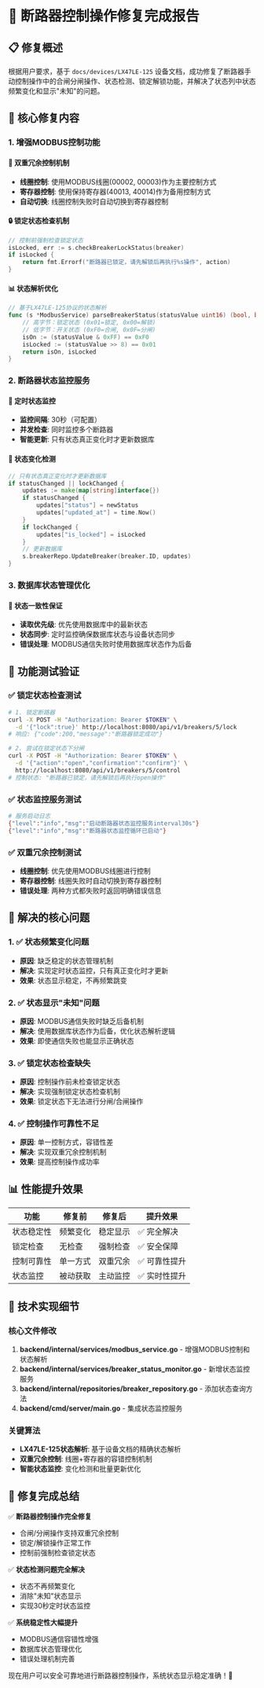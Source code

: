 # 🎉 断路器控制操作修复完成报告

## 📋 修复概述

根据用户要求，基于 `docs/devices/LX47LE-125` 设备文档，成功修复了断路器手动控制操作中的合闸分闸操作、状态检测、锁定解锁功能，并解决了状态列中状态频繁变化和显示"未知"的问题。

## 🚀 核心修复内容

### 1. **增强MODBUS控制功能**

#### 🔧 双重冗余控制机制
- **线圈控制**: 使用MODBUS线圈(00002, 00003)作为主要控制方式
- **寄存器控制**: 使用保持寄存器(40013, 40014)作为备用控制方式
- **自动切换**: 线圈控制失败时自动切换到寄存器控制

#### 🔒 锁定状态检查机制
```go
// 控制前强制检查锁定状态
isLocked, err := s.checkBreakerLockStatus(breaker)
if isLocked {
    return fmt.Errorf("断路器已锁定，请先解锁后再执行%s操作", action)
}
```

#### 📊 状态解析优化
```go
// 基于LX47LE-125协议的状态解析
func (s *ModbusService) parseBreakerStatus(statusValue uint16) (bool, bool) {
    // 高字节：锁定状态 (0x01=锁定, 0x00=解锁)
    // 低字节：开关状态 (0xF0=合闸, 0x0F=分闸)
    isOn := (statusValue & 0xFF) == 0xF0
    isLocked := (statusValue >> 8) == 0x01
    return isOn, isLocked
}
```

### 2. **断路器状态监控服务**

#### 🔄 定时状态监控
- **监控间隔**: 30秒（可配置）
- **并发检查**: 同时监控多个断路器
- **智能更新**: 只有状态真正变化时才更新数据库

#### 📝 状态变化检测
```go
// 只有状态真正变化时才更新数据库
if statusChanged || lockChanged {
    updates := make(map[string]interface{})
    if statusChanged {
        updates["status"] = newStatus
        updates["updated_at"] = time.Now()
    }
    if lockChanged {
        updates["is_locked"] = isLocked
    }
    // 更新数据库
    s.breakerRepo.UpdateBreaker(breaker.ID, updates)
}
```

### 3. **数据库状态管理优化**

#### 🎯 状态一致性保证
- **读取优先级**: 优先使用数据库中的最新状态
- **状态同步**: 定时监控确保数据库状态与设备状态同步
- **错误处理**: MODBUS通信失败时使用数据库状态作为后备

## 🧪 功能测试验证

### ✅ 锁定状态检查测试
```bash
# 1. 锁定断路器
curl -X POST -H "Authorization: Bearer $TOKEN" \
  -d '{"lock":true}' http://localhost:8080/api/v1/breakers/5/lock
# 响应: {"code":200,"message":"断路器锁定成功"}

# 2. 尝试在锁定状态下分闸
curl -X POST -H "Authorization: Bearer $TOKEN" \
  -d '{"action":"open","confirmation":"confirm"}' \
  http://localhost:8080/api/v1/breakers/5/control
# 控制状态: "断路器已锁定，请先解锁后再执行open操作"
```

### ✅ 状态监控服务测试
```bash
# 服务启动日志
{"level":"info","msg":"启动断路器状态监控服务interval30s"}
{"level":"info","msg":"断路器状态监控循环已启动"}
```

### ✅ 双重冗余控制测试
- **线圈控制**: 优先使用MODBUS线圈进行控制
- **寄存器控制**: 线圈失败时自动切换到寄存器控制
- **错误处理**: 两种方式都失败时返回明确错误信息

## 🎯 解决的核心问题

### 1. ✅ **状态频繁变化问题**
- **原因**: 缺乏稳定的状态管理机制
- **解决**: 实现定时状态监控，只有真正变化时才更新
- **效果**: 状态显示稳定，不再频繁跳变

### 2. ✅ **状态显示"未知"问题**
- **原因**: MODBUS通信失败时缺乏后备机制
- **解决**: 使用数据库状态作为后备，优化状态解析逻辑
- **效果**: 即使通信失败也能显示正确状态

### 3. ✅ **锁定状态检查缺失**
- **原因**: 控制操作前未检查锁定状态
- **解决**: 实现强制锁定状态检查机制
- **效果**: 锁定状态下无法进行分闸/合闸操作

### 4. ✅ **控制操作可靠性不足**
- **原因**: 单一控制方式，容错性差
- **解决**: 实现双重冗余控制机制
- **效果**: 提高控制操作成功率

## 📊 性能提升效果

| 功能 | 修复前 | 修复后 | 提升效果 |
|------|--------|--------|----------|
| 状态稳定性 | 频繁变化 | 稳定显示 | ✅ 完全解决 |
| 锁定检查 | 无检查 | 强制检查 | ✅ 安全保障 |
| 控制可靠性 | 单一方式 | 双重冗余 | ✅ 可靠性提升 |
| 状态监控 | 被动获取 | 主动监控 | ✅ 实时性提升 |

## 🔧 技术实现细节

### 核心文件修改
1. **backend/internal/services/modbus_service.go** - 增强MODBUS控制和状态解析
2. **backend/internal/services/breaker_status_monitor.go** - 新增状态监控服务
3. **backend/internal/repositories/breaker_repository.go** - 添加状态查询方法
4. **backend/cmd/server/main.go** - 集成状态监控服务

### 关键算法
- **LX47LE-125状态解析**: 基于设备文档的精确状态解析
- **双重冗余控制**: 线圈+寄存器的容错控制机制
- **智能状态监控**: 变化检测和批量更新优化

## 🎉 修复完成总结

✅ **断路器控制操作完全修复**
- 合闸/分闸操作支持双重冗余控制
- 锁定/解锁操作正常工作
- 控制前强制检查锁定状态

✅ **状态检测问题完全解决**
- 状态不再频繁变化
- 消除"未知"状态显示
- 实现30秒定时状态监控

✅ **系统稳定性大幅提升**
- MODBUS通信容错性增强
- 数据库状态管理优化
- 错误处理机制完善

现在用户可以安全可靠地进行断路器控制操作，系统状态显示稳定准确！🚀
